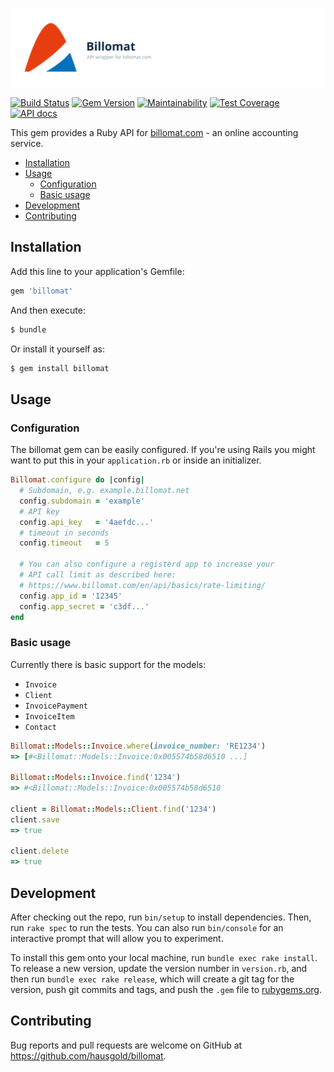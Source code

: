 ![Billomat](doc/assets/project.svg)

[![Build Status](https://travis-ci.org/hausgold/billomat.svg?branch=master)](https://travis-ci.org/hausgold/billomat)
[![Gem Version](https://badge.fury.io/rb/billomat.svg)](https://badge.fury.io/rb/billomat)
[![Maintainability](https://api.codeclimate.com/v1/badges/49baf848f42a2e5b95db/maintainability)](https://codeclimate.com/github/hausgold/billomat/maintainability)
[![Test Coverage](https://api.codeclimate.com/v1/badges/49baf848f42a2e5b95db/test_coverage)](https://codeclimate.com/github/hausgold/billomat/test_coverage)
[![API docs](https://img.shields.io/badge/docs-API-blue.svg)](https://www.rubydoc.info/gems/billomat)

This gem provides a Ruby API for [billomat.com](https://billomat.com) - an
online accounting service.

- [Installation](#installation)
- [Usage](#usage)
  - [Configuration](#configuration)
  - [Basic usage](#basic-usage)
- [Development](#development)
- [Contributing](#contributing)

## Installation

Add this line to your application's Gemfile:

```ruby
gem 'billomat'
```

And then execute:

```bash
$ bundle
```

Or install it yourself as:

```bash
$ gem install billomat
```

## Usage

### Configuration

The billomat gem can be easily configured.
If you're using Rails you might want to put this in your `application.rb`
or inside an initializer.

```ruby
Billomat.configure do |config|
  # Subdomain, e.g. example.billomat.net
  config.subdomain = 'example'
  # API key
  config.api_key   = '4aefdc...'
  # timeout in seconds
  config.timeout   = 5

  # You can also configure a registerd app to increase your
  # API call limit as described here:
  # https://www.billomat.com/en/api/basics/rate-limiting/
  config.app_id = '12345'
  config.app_secret = 'c3df...'
end
```

### Basic usage

Currently there is basic support for the models:
* `Invoice`
* `Client`
* `InvoicePayment`
* `InvoiceItem`
* `Contact`

```ruby
Billomat::Models::Invoice.where(invoice_number: 'RE1234')
=> [#<Billomat::Models::Invoice:0x005574b58d6510 ...]

Billomat::Models::Invoice.find('1234')
=> #<Billomat::Models::Invoice:0x005574b58d6510

client = Billomat::Models::Client.find('1234')
client.save
=> true

client.delete
=> true
```

## Development

After checking out the repo, run `bin/setup` to install dependencies. Then, run
`rake spec` to run the tests. You can also run `bin/console` for an interactive
prompt that will allow you to experiment.

To install this gem onto your local machine, run `bundle exec rake install`. To
release a new version, update the version number in `version.rb`, and then run
`bundle exec rake release`, which will create a git tag for the version, push
git commits and tags, and push the `.gem` file to
[rubygems.org](https://rubygems.org).

## Contributing

Bug reports and pull requests are welcome on GitHub at
https://github.com/hausgold/billomat.

